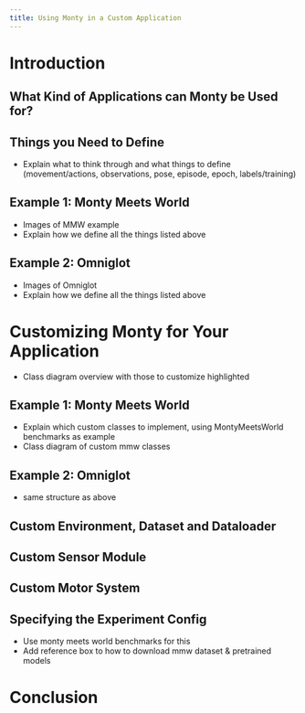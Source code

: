 ```yaml
---
title: Using Monty in a Custom Application
---
```

# Introduction


## What Kind of Applications can Monty be Used for?

## Things you Need to Define
- Explain what to think through and what things to define (movement/actions, observations, pose, episode, epoch, labels/training)

## Example 1: Monty Meets World
- Images of MMW example
- Explain how we define all the things listed above

## Example 2: Omniglot
- Images of Omniglot
- Explain how we define all the things listed above

# Customizing Monty for Your Application
- Class diagram overview with those to customize highlighted

## Example 1: Monty Meets World
- Explain which custom classes to implement, using MontyMeetsWorld benchmarks as example
- Class diagram of custom mmw classes

## Example 2: Omniglot
- same structure as above

## Custom Environment, Dataset and Dataloader

## Custom Sensor Module

## Custom Motor System

## Specifying the Experiment Config
- Use monty meets world benchmarks for this
- Add reference box to how to download mmw dataset & pretrained models

# Conclusion